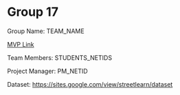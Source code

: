 # Group 17
Group Name: TEAM_NAME

[MVP Link](https://docs.google.com/document/d/1xAcB4MCxfHzy7_iw-hnfKdZlCM5OQEkNMeBmJTPzp_s/edit?usp=sharing)

Team Members: STUDENTS_NETIDS

Project Manager: PM_NETID

Dataset: https://sites.google.com/view/streetlearn/dataset
